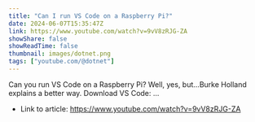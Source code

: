 ```yaml
---
title: "Can I run VS Code on a Raspberry Pi?"
date: 2024-06-07T15:35:47Z
link: https://www.youtube.com/watch?v=9vV8zRJG-ZA
showShare: false
showReadTime: false
thumbnail: images/dotnet.png
tags: ["youtube.com/@dotnet"]
---
```

Can you run VS Code on a Raspberry Pi? Well, yes, but...Burke Holland explains a better way. Download VS Code: ...

- Link to article: https://www.youtube.com/watch?v=9vV8zRJG-ZA